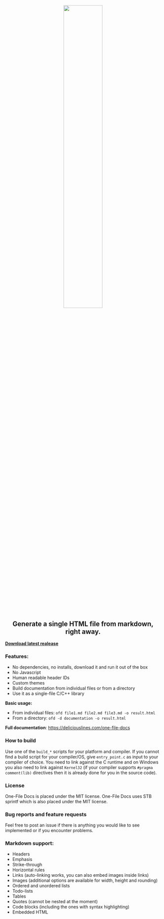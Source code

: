 <h1 align="center">
  <a href="https://deliciouslines.com/one-file-docs" target="_blank">
    <img width="50%" src="https://deliciouslines.com/images/ofd-logo-hires.png"/>
  </a>
</h1>

<h2 align="center">Generate a single HTML file from markdown, right away.</h2>

**[Download latest realease](https://github.com/deliciouslines/one-file-docs/releases/latest)**

### Features:
- No dependencies, no installs, download it and run it out of the box
- No Javascript
- Human readable header IDs
- Custom themes
- Build documentation from individual files or from a directory
- Use it as a single-file C/C++ library

**Basic usage:**
- From individual files: `ofd file1.md file2.md file3.md -o result.html`
- From a directory: `ofd -d documentation -o result.html`

**Full documentation**: https://deliciouslines.com/one-file-docs

### How to build
Use one of the `build_*` scripts for your platform and compiler.
If you cannot find a build script for your compiler/OS, give `entry_point.c` as input to your compiler of choice.
You need to link against the C runtime and on Windows you also need to link against `Kernel32` (if your compiler supports `#pragma comment(lib)` directives then it is already done for you in the source code).

### License

One-File Docs is placed under the MIT license.
One-File Docs uses STB sprintf which is also placed under the MIT license.

### Bug reports and feature requests

Feel free to post an issue if there is anything you would like to see implemented or if you encounter problems.

### Markdown support:
- Headers
- Emphasis
- Strike-through
- Horizontal rules
- Links (auto-linking works, you can also embed images inside links)
- Images (additional options are available for width, height and rounding)
- Ordered and unordered lists
- Todo-lists
- Tables
- Quotes (cannot be nested at the moment)
- Code blocks (including the ones with syntax highlighting)
- Embedded HTML
